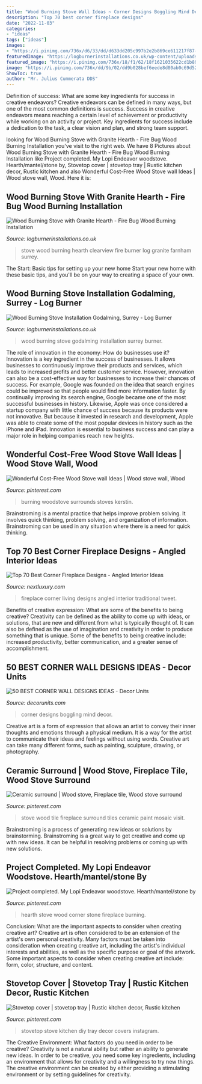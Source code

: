 ```yaml
---
title: "Wood Burning Stove Wall Ideas ~ Corner Designs Boggling Mind Decor"
description: "Top 70 best corner fireplace designs"
date: "2022-11-03"
categories:
- "ideas"
tags: ["ideas"]
images:
- "https://i.pinimg.com/736x/d6/33/dd/d633dd205c997b2e2b869ce611217f87--mosaic-fireplace-stove-fireplace.jpg"
featuredImage: "https://logburnerinstallations.co.uk/wp-content/uploads/2018/04/godalming-wood-burning-stoves-4348.jpg"
featured_image: "https://i.pinimg.com/736x/18/f1/62/18f1621035622cd1b89866a64148b8a8.jpg"
image: "https://i.pinimg.com/736x/dd/9b/02/dd9b028bef6eede8d80ab0c69d5207bb--fireplace-design-fireplace-ideas.jpg"
ShowToc: true
author: "Mr. Julius Cummerata DDS"
---
```



Definition of success: What are some key ingredients for success in creative endeavors?
Creative endeavors can be defined in many ways, but one of the most common definitions is success. Success in creative endeavors means reaching a certain level of achievement or productivity while working on an activity or project. Key ingredients for success include a dedication to the task, a clear vision and plan, and strong team support.

	

		
looking for Wood Burning Stove with Granite Hearth - Fire Bug Wood Burning Installation you've visit to the right web. We have 8 Pictures about Wood Burning Stove with Granite Hearth - Fire Bug Wood Burning Installation like Project completed. My Lopi Endeavor woodstove. Hearth/mantel/stone by, Stovetop cover | stovetop tray | Rustic kitchen decor, Rustic kitchen and also Wonderful Cost-Free Wood Stove wall Ideas | Wood stove wall, Wood. Here it is:
		
    
## Wood Burning Stove With Granite Hearth - Fire Bug Wood Burning Installation

<img loading=lazy src="http://logburnerinstallations.co.uk/wp-content/uploads/2018/04/clearview-wood-burning-stove-0079.jpg" onerror="this.onerror=null;this.src='https://tse1.mm.bing.net/th?id=OIP.k4rwxuUgCKLAE8rciLS4DQHaJ4&amp;pid=15.1';" alt="Wood Burning Stove with Granite Hearth - Fire Bug Wood Burning Installation">

_Source: logburnerinstallations.co.uk_

>stove wood burning hearth clearview fire burner log granite farnham surrey. 

	

The Start: Basic tips for setting up your new home
Start your new home with these basic tips, and you'll be on your way to creating a space of your own.

    
## Wood Burning Stove Installation Godalming, Surrey - Log Burner

<img loading=lazy src="https://logburnerinstallations.co.uk/wp-content/uploads/2018/04/godalming-wood-burning-stoves-4348.jpg" onerror="this.onerror=null;this.src='https://tse3.mm.bing.net/th?id=OIP.E09lZr4YdUQL8sO3QbxMfAHaJ4&amp;pid=15.1';" alt="Wood Burning Stove Installation Godalming, Surrey - Log Burner">

_Source: logburnerinstallations.co.uk_

>wood burning stove godalming installation surrey burner. 

	

The role of innovation in the economy: How do businesses use it?
Innovation is a key ingredient in the success of businesses. It allows businesses to continuously improve their products and services, which leads to increased profits and better customer service. However, innovation can also be a cost-effective way for businesses to increase their chances of success. For example, Google was founded on the idea that search engines could be improved so that people would find more information faster. By continually improving its search engine, Google became one of the most successful businesses in history. Likewise, Apple was once considered a startup company with little chance of success because its products were not innovative. But because it invested in research and development, Apple was able to create some of the most popular devices in history such as the iPhone and iPad. Innovation is essential to business success and can play a major role in helping companies reach new heights.

    
## Wonderful Cost-Free Wood Stove Wall Ideas | Wood Stove Wall, Wood

<img loading=lazy src="https://i.pinimg.com/736x/18/f1/62/18f1621035622cd1b89866a64148b8a8.jpg" onerror="this.onerror=null;this.src='https://tse2.mm.bing.net/th?id=OIP.HHdyILUGETVjIofxwU-MSAHaLC&amp;pid=15.1';" alt="Wonderful Cost-Free Wood Stove wall Ideas | Wood stove wall, Wood">

_Source: pinterest.com_

>burning woodstove surrounds stoves kerstin. 

	

Brainstroming is a mental practice that helps improve problem solving. It involves quick thinking, problem solving, and organization of information. Brainstroming can be used in any situation where there is a need for quick thinking.

    
## Top 70 Best Corner Fireplace Designs - Angled Interior Ideas

<img loading=lazy src="http://nextluxury.com/wp-content/uploads/traditional-corner-fireplace-design-living-room.jpg" onerror="this.onerror=null;this.src='https://tse4.mm.bing.net/th?id=OIP.JI_LpVPIcWa8dOkviIoq3AHaJ3&amp;pid=15.1';" alt="Top 70 Best Corner Fireplace Designs - Angled Interior Ideas">

_Source: nextluxury.com_

>fireplace corner living designs angled interior traditional tweet. 

	

Benefits of creative expression: What are some of the benefits to being creative?
Creativity can be defined as the ability to come up with ideas, or solutions, that are new and different from what is typically thought of. It can also be defined as the use of imagination and creativity in order to produce something that is unique. Some of the benefits to being creative include: increased productivity, better communication, and a greater sense of accomplishment.

    
## 50 BEST CORNER WALL DESIGNS IDEAS - Decor Units

<img loading=lazy src="https://1.bp.blogspot.com/-TdynMVA1zjA/WCY14WI-jCI/AAAAAAAAJK8/aIw7Q43xULAG52D2LDaYtbYMiirumEvFACLcB/s1600/26294.jpg" onerror="this.onerror=null;this.src='https://tse1.mm.bing.net/th?id=OIP.4zF8RVUK_jJLlKOmALCGkQHaLH&amp;pid=15.1';" alt="50 BEST CORNER WALL DESIGNS IDEAS - Decor Units">

_Source: decorunits.com_

>corner designs boggling mind decor. 

	

Creative art is a form of expression that allows an artist to convey their inner thoughts and emotions through a physical medium. It is a way for the artist to communicate their ideas and feelings without using words. Creative art can take many different forms, such as painting, sculpture, drawing, or photography.

    
## Ceramic Surround | Wood Stove, Fireplace Tile, Wood Stove Surround

<img loading=lazy src="https://i.pinimg.com/736x/d6/33/dd/d633dd205c997b2e2b869ce611217f87--mosaic-fireplace-stove-fireplace.jpg" onerror="this.onerror=null;this.src='https://tse1.mm.bing.net/th?id=OIP.uJogDangRgMXfHLY9p3Z8AHaLL&amp;pid=15.1';" alt="Ceramic surround | Wood stove, Fireplace tile, Wood stove surround">

_Source: pinterest.com_

>stove wood tile fireplace surround tiles ceramic paint mosaic visit. 

	

Brainstroming is a process of generating new ideas or solutions by brainstorming. Brainstroming is a great way to get creative and come up with new ideas. It can be helpful in resolving problems or coming up with new solutions.

    
## Project Completed. My Lopi Endeavor Woodstove. Hearth/mantel/stone By

<img loading=lazy src="https://i.pinimg.com/736x/dd/9b/02/dd9b028bef6eede8d80ab0c69d5207bb--fireplace-design-fireplace-ideas.jpg" onerror="this.onerror=null;this.src='https://tse1.mm.bing.net/th?id=OIP.OKSTW5lQtEqtxz1Ki58YKQHaJ3&amp;pid=15.1';" alt="Project completed. My Lopi Endeavor woodstove. Hearth/mantel/stone by">

_Source: pinterest.com_

>hearth stove wood corner stone fireplace burning. 

	

Conclusion: What are the important aspects to consider when creating creative art?
Creative art is often considered to be an extension of the artist's own personal creativity. Many factors must be taken into consideration when creating creative art, including the artist's individual interests and abilities, as well as the specific purpose or goal of the artwork. Some important aspects to consider when creating creative art include: form, color, structure, and content.

    
## Stovetop Cover | Stovetop Tray | Rustic Kitchen Decor, Rustic Kitchen

<img loading=lazy src="https://i.pinimg.com/736x/74/36/16/7436166415221e7ba387d3529e06d4a4.jpg" onerror="this.onerror=null;this.src='https://tse3.mm.bing.net/th?id=OIP.BMpKreLLJiV-D1RKVLd5BgHaJj&amp;pid=15.1';" alt="Stovetop cover | stovetop tray | Rustic kitchen decor, Rustic kitchen">

_Source: pinterest.com_

>stovetop stove kitchen diy tray decor covers instagram. 

	

The Creative Environment: What factors do you need in order to be creative?
Creativity is not a natural ability but rather an ability to generate new ideas. In order to be creative, you need some key ingredients, including an environment that allows for creativity and a willingness to try new things. The creative environment can be created by either providing a stimulating environment or by setting guidelines for creativity.

